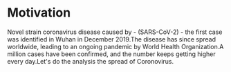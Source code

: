 # Motivation
Novel strain coronavirus disease caused by - (SARS-CoV-2) - the first case was identified in Wuhan in December 2019.The disease has since spread worldwide, leading to an ongoing pandemic by World Health Organization.A million cases have been confirmed, and the number keeps getting higher every day.Let's do the analysis the spread of Coronovirus.
